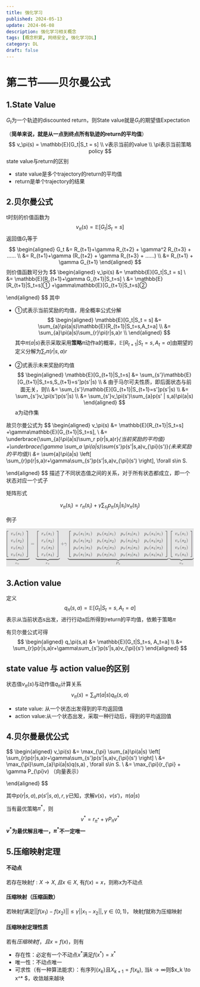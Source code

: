 ```yaml
---
title: 强化学习
published: 2024-05-13
update: 2024-06-08
description: 强化学习相关概念
tags: [概念积累, 网络安全, 强化学习DL]
category: DL
draft: false
---
```

# 第二节——贝尔曼公式

## 1.State Value

$G_t$为一个轨迹的discounted return，则State value就是$G_t$的期望值Expectation

（**简单来说，就是从一点到终点所有轨迹的return的平均值**）
$$
v_\pi(s) = \mathbb{E}[G_t|S_t = s]
\\
v表示当前的value
\\
\pi表示当前策略policy
$$
state value与return的区别

- state value是多个trajectory的return的平均值
- return是单个trajectory的结果

## 2.贝尔曼公式

t时刻的价值函数为
$$
v_\pi(s) = \mathbb{E}[G_t|S_t = s]
$$
返回值$G_t$等于
$$
\begin{aligned}
G_t &= R_{t+1}+\gamma R_{t+2} + \gamma^2 R_{t+3} + …… \\
	&= R_{t+1}+\gamma (R_{t+2} + \gamma R_{t+3} + ……) \\
	&= R_{t+1} + \gamma G_{t+1}
\end{aligned}
$$
则价值函数可分为
$$
\begin{aligned}
v_\pi(s) &= \mathbb{E}[G_t|S_t = s]	\\
		 &= \mathbb{E}[R_{t+1}+\gamma G_{t+1}|S_t=s] \\
		 &= \mathbb{E}[R_{t+1}|S_t=s]① +\gamma\mathbb{E}[G_{t+1}|S_t=s]②

\end{aligned}
$$
其中

- ①式表示当前奖励的均值，用全概率公式分解
  $$
  \begin{aligned}
  \mathbb{E}[G_t|S_t = s]	
  &= \sum_{a}\pi(a|s)\mathbb{E}[R_{t+1}|S_t=s,A_t=a] \\
  &= \sum_{a}\pi(a|s)\sum_{r}\pi(r|s,a)r \\
  \end{aligned}
  $$
  其中$\pi(a|s)$表示采取采用**策略**$\pi$动作a的概率，$\mathbb{E}[R_{t+1}|S_t=s,A_t=a]$由期望的定义分解为$\sum_{r}\pi(r|s,a)r$

- ②式表示未来奖励的均值
  $$
  \begin{aligned}
  \mathbb{E}[G_{t+1}|S_t=s] 
  &= \sum_{s'}\mathbb{E}[G_{t+1}|S_t=s,S_{t+1}=s']p(s'|s) \\
  & 由于马尔可夫性质，即后面状态与前面无关，则\\
  &= \sum_{s'}\mathbb{E}[G_{t+1}|S_{t+1}=s']p(s'|s) \\
  &= \sum_{s'}v_\pi(s')p(s'|s)	\\
  &= \sum_{s'}v_\pi(s')\sum_{a}p(s' | s,a)\pi(a|s) 
  \end{aligned}
  $$
  a为动作集

故贝尔曼公式为
$$
\begin{aligned}
v_\pi(s) 
&= \mathbb{E}[R_{t+1}|S_t=s] +\gamma\mathbb{E}[G_{t+1}|S_t=s], \\
&= \underbrace{\sum_{a}\pi(a|s)\sum_r p(r|s,a)r}_{当前奖励的平均值} +\underbrace{\gamma \sum_a \pi(a|s)\sum_{s'}p(s'|s,a)v_{\pi}(s')}_{未来奖励的平均值}\\
&= 	\sum_{a}\pi(a|s) \left[ \sum_{r}p(r|s,a)r+\gamma\sum_{s'}p(s’|s,a)v_{\pi}(s') \right], \forall s\in S.

\end{aligned}
$$
描述了不同状态值之间的关系，对于所有状态都成立，即一个状态对应一个式子

矩阵形式

$$
v_{\pi}(s_i)=r_{\pi}(s_i)+\gamma \sum_{s_j}p_{\pi}(s_j|s_i)v_{\pi}(s_j)
$$

例子

![image-20240608115405362](https://raw.githubusercontent.com/PasserByNaOH/PicGo/main/blogPic/image-20240608115405362.png)

##  3.Action value

定义
$$
q_\pi(s,a) = \mathbb{E}[G_t|S_t=s, A_t=a]
$$
表示从当前状态s出发，进行行动a后所得到return的平均值，依赖于策略$\pi$

有贝尔曼公式可得
$$
\begin{aligned}
q_\pi(s,a) 
&= \mathbb{E}[G_t|S_t=s, A_t=a] \\
&= \sum_{r}p(r|s,a)r+\gamma\sum_{s'}p(s’|s,a)v_{\pi}(s') 
\end{aligned}
$$

## **state value 与 action value的区别**

状态值$v_{\pi}(s)$与动作值$q_{\pi}$计算关系
$$
v_{\pi}(s)=\sum_{a}\pi(a|s)q_{\pi}(s,a)
$$


- state value: 从一个状态出发得到的平均返回值
- action value:从一个状态出发，采取一种行动后，得到的平均返回值

## 4.贝尔曼最优公式

$$
\begin{aligned}
v_\pi(s) 
&= 	\max_{\pi} \sum_{a}\pi(a|s) \left[ \sum_{r}p(r|s,a)r+\gamma\sum_{s'}p(s’|s,a)v_{\pi}(s') \right] \\
&= \max_{\pi}\sum_{a}\pi(a|s)q(s,a)
, \forall s\in S. \\
&= \max_{\pi}(r_{\pi} + \gamma P_{\pi}v) （向量表示）


\end{aligned}
$$

其中$p(r|s,a), p(s'|s, a), r, \gamma$已知，求解$v(s)，v(s')，\pi(a|s)$

当有最优策略$\pi^*$，则
$$
v^*= r_{\pi^*} + \gamma P_{\pi}v^*
$$
**$v^*$为最优解且唯一，$\pi ^*$不一定唯一**

## 5.压缩映射定理

#### 不动点

若存在映射$f:X \to X, 且x \in X$, 有$f(x) = x$，则称$x$为不动点

#### 压缩映射（压缩函数）

若映射$f$满足$||f(x_1) - f(x_2)|| \le \gamma ||x_1 - x_2||, \gamma \in (0,1)$， 映射$f$就称为压缩映射

#### 压缩映射定理性质

若有$压缩映射f，且x = f(x)$，则有

- 存在性：必定有一个不动点$x^*$满足$f(x^*) = x^*$
- 唯一性：不动点唯一
- 可求性（有一种算法能求）：有序列$\{x_k\}$且$X_{k+1} = f(x_k)$, 当$k\to \infty$则$x_k \to x^* $，收敛越来越块

